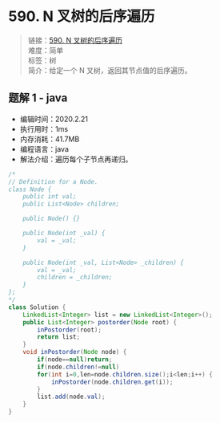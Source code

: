 # 590. N 叉树的后序遍历

> 链接：[590. N 叉树的后序遍历](https://leetcode-cn.com/problems/n-ary-tree-postorder-traversal/)  
> 难度：简单  
> 标签：树  
> 简介：给定一个 N 叉树，返回其节点值的后序遍历。

## 题解 1 - java

- 编辑时间：2020.2.21
- 执行用时：1ms
- 内存消耗：41.7MB
- 编程语言：java
- 解法介绍：遍历每个子节点再递归。

```java
/*
// Definition for a Node.
class Node {
    public int val;
    public List<Node> children;

    public Node() {}

    public Node(int _val) {
        val = _val;
    }

    public Node(int _val, List<Node> _children) {
        val = _val;
        children = _children;
    }
};
*/
class Solution {
	LinkedList<Integer> list = new LinkedList<Integer>();
    public List<Integer> postorder(Node root) {
    	inPostorder(root);
        return list;
    }
    void inPostorder(Node node) {
    	if(node==null)return;
    	if(node.children!=null)
    	for(int i=0,len=node.children.size();i<len;i++) {
    		inPostorder(node.children.get(i));
    	}
		list.add(node.val);
    }
}
```
